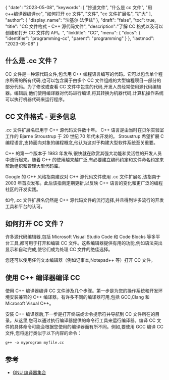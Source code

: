 {
"date": "2023-05-08",
  "keywords": [
"抄送文件",
"什么是 cc 文件",
"用c++编译器编译cc",
"如何打开 cc 文件",
"文件",
"cc 文件扩展名",
"扩大"
],
  "author": {
"display_name": "沙基尔·法伊兹"
},
"draft": "false",
"toc": true,
"title": "CC 文件格式 - C++ 源代码文件",
  "description":"了解 CC 格式以及可以创建和打开 CC 文件的 API。",
"linktitle": "CC",
  "menu": {
    "docs": {
      "identifier": "programming-cc",
"parent": "programming"
}
},
"lastmod": "2023-05-08"
}

## 什么是 .cc 文件？

CC 文件是一种源代码文件,包含用 C++ 编程语言编写的代码。它可以包含单个程序所需的所有代码,也可以包含属于由多个 CC 文件组成的大型编程项目一部分的部分代码。为了修改或查看 CC 文件中包含的代码,开发人员经常使用源代码编辑器。编辑后,他们使用编译器对代码进行编译,将其转换为机器代码,计算机操作系统可以执行机器代码来运行程序。

## CC 文件格式 - 更多信息

.cc 文件扩展名已用于 C++ 源代码文件数十年。 C++ 语言是由当时在贝尔实验室工作的 Bjarne Stroustrup 于 20 世纪 70 年代末开发的。 Stroustrup 希望扩展 C 编程语言,支持面向对象的编程概念,他认为这对于构建大型软件系统至关重要。

C++ 的第一个版本于 1983 年发布,很快就在欣赏其强大功能和灵活性的开发人员中流行起来。随着 C++ 的使用越来越广泛,有必要建立编码约定和文件命名约定来帮助组织和管理大型代码库。

Google 的 C++ 风格指南建议对 C++ 源代码文件使用 .cc 文件扩展名,该指南于 2003 年首次发布。此后该指南定期更新,以反映 C++ 语言的变化和更广泛的编程社区的开发实践。

如今,.cc 文件扩展名仍然是 C++ 源代码文件的流行选择,并且得到许多流行的开发工具和平台的认可。

## 如何打开 CC 文件？

许多源代码编辑器,包括 Microsoft Visual Studio Code 和 Code Blocks 等多平台工具,都可用于打开和编辑 CC 文件。这些编辑器提供有用的功能,例如语法突出显示和自动完成,使它们成为处理 CC 文件的绝佳选择。

您还可以使用任何文本编辑器（例如记事本,Notepad++ 等）打开 CC 文件。

## 使用 C++ 编译器编译 CC

使用 C++ 编译器编译 CC 文件涉及几个步骤。第一步是为您的操作系统和开发环境安装兼容的 C++ 编译器。有许多不同的编译器可用,包括 GCC,Clang 和 Microsoft Visual C++。

安装 C++ 编译器后,下一步是打开终端或命令提示符并导航到 CC 文件所在的目录。从这里,您可以通过执行编译器提供的命令行工具来运行编译器。编译 CC 文件的具体命令可能会根据您使用的编译器而有所不同。例如,要使用 GCC 编译 CC 文件,您将运行类似于以下内容的命令：

```
g++ -o myprogram myfile.cc
```

## 参考
* [GNU 编译器集合](https://en.wikipedia.org/wiki/GNU_Compiler_Collection)


